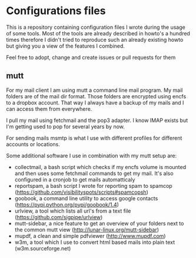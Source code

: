 # Configurations files

This is a repository containing configuration files I wrote during the usage of some tools. Most of the tools are already described in howto's a hundred times therefore I didn't tried to reproduce such an already existing howto but giving you a view of the features I combined.

Feel free to adopt, change and create issues or pull requests for them

## mutt

For my mail client I am using mutt a command line mail program. My mail folders are of the mail dir format. Those folders are encrypted using encfs to a dropbox account. That way I always have a backup of my mails and I can access them from everywhere.

I pull my mail using fetchmail and the pop3 adapter. I know IMAP exists but I'm getting used to pop for several years by now.

For sending mails msmtp is what I use with different profiles for different accounts or locations.

Some additional software I use in combination with my mutt setup are:

* collectmail, a bash script which checks if my encfs volume is mounted and then uses some fetchmail commands to get my mail. It's also configured in a cronjob to get mails automatticaly
* reportspam, a bash script I wrote for reporting spam to spamcop (https://github.com/visibilityspots/scripts#spamcopsh)
* goobook, a command line utility to access google contacts  (https://pypi.python.org/pypi/goobook/1.4)
* urlview, a tool which lists all url's from a text file (https://github.com/sigpipe/urlview)
* mutt-sidebar, a nice feature to get an overview of your folders next to the common mutt view (http://lunar-linux.org/mutt-sidebar)
* mupdf, a clean and simple pdfviewer (http://www.mupdf.com)
* w3m, a tool which I use to convert html based mails into plain text (w3m.sourceforge.net)
